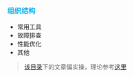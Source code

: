 ### <font color=#00b0f0>组织结构</font>

- 常用工具
- 故障排查
- 性能优化
- 其他

> [该目录](https://github.com/hsxhr-10/blog/tree/master/Linux)下的文章偏实操，理论参考[这里](https://github.com/hsxhr-10/blog/tree/master/%E8%AF%BB%E3%80%8A%E6%B7%B1%E5%85%A5%E7%90%86%E8%A7%A3%E8%AE%A1%E7%AE%97%E6%9C%BA%E7%B3%BB%E7%BB%9F%E3%80%8B)
